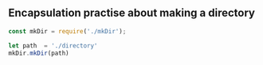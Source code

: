 ## Encapsulation practise about making a directory

```js
const mkDir = require('./mkDir');

let path  = './directory'
mkDir.mkDir(path)
```